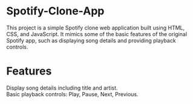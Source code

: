 # Spotify-Clone-App
This project is a simple Spotify clone web application built using HTML, CSS, and JavaScript. It mimics some of the basic features of the original Spotify app, such as displaying song details and providing playback controls.
# Features
Display song details including title and artist.
<br>
Basic playback controls: Play, Pause, Next, Previous.
